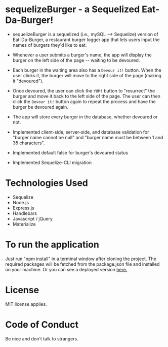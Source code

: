 # sequelizeBurger - a Sequelized Eat-Da-Burger!

* sequelizeBurger is a sequelized (i.e., mySQL --> Sequelize) version of Eat-Da-Burger, a restaurant burger logger app that lets users input the names of burgers they'd like to eat.

* Whenever a user submits a burger's name, the app will display the burger on the left side of the page -- waiting to be devoured.

* Each burger in the waiting area also has a `Devour it!` button. When the user clicks it, the burger will move to the right side of the page (making it "devoured").

* Once devoured, the user can click the `YUM!` button to "resurrect" the burger and move it back to the left side of the page. The user can then click the `Devour it!` button again to repeat the process and have the burger be devoured again.

* The app will store every burger in the database, whether devoured or not.

* Implemented client-side, server-side, and database validation for "burger name cannot be null" and "burger name must be between 1 and 35 characters".

* Implemented default false for burger's devoured status

* Implemented Sequelize-CLI migration

# Technologies Used
* Sequelize
* Node.js
* Express.js
* Handlebars
* Javascript / jQuery
* Materialize

# To run the application
Just run "npm install" in a terminal window after cloning the project. The required packages will be fetched from the package.json file and installed on your machine. Or you can see a deployed version [here.](https://peaceful-depths-78613.herokuapp.com/)

# License
MIT license applies.

# Code of Conduct
Be nice and don't talk to strangers.
